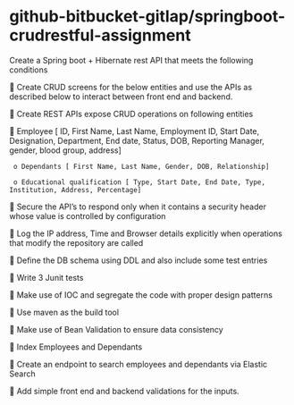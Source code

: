 # github-bitbucket-gitlap/springboot-crudrestful-assignment

Create a Spring boot + Hibernate rest API that meets the following conditions

 Create CRUD screens for the below entities and use the APIs as described below to interact between
front end and backend.

 Create REST APIs expose CRUD operations on following entities

 Employee [ ID, First Name, Last Name, Employment ID, Start Date, Designation, Department, End
                   date, Status, DOB, Reporting Manager, gender, blood group, address]
                   
     o Dependants [ First Name, Last Name, Gender, DOB, Relationship]
     
     o Educational qualification [ Type, Start Date, End Date, Type, Institution, Address, Percentage]
     
 Secure the API’s to respond only when it contains a security header whose value is controlled by
configuration

 Log the IP address, Time and Browser details explicitly when operations that modify the repository
are called

 Define the DB schema using DDL and also include some test entries

 Write 3 Junit tests

 Make use of IOC and segregate the code with proper design patterns

 Use maven as the build tool

 Make use of Bean Validation to ensure data consistency

 Index Employees and Dependants

 Create an endpoint to search employees and dependants via Elastic Search

 Add simple front end and backend validations for the inputs.

